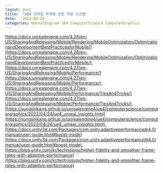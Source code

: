 ```yaml
---
layout: post
title:  "UE4 모바일 최적화 관련 자료 스크랩"
date:   2022-04-29
categories: UnrealEngine4 UE4 ComputerScience ComputerGraphics
---
```


[https://docs.unrealengine.com/4.26/en-US/SharingAndReleasing/Mobile/Rendering/MobileOptimization/OptimizationandDevelopmentBestPracticesforMobile/](https://docs.unrealengine.com/4.26/en-US/SharingAndReleasing/Mobile/Rendering/MobileOptimization/OptimizationandDevelopmentBestPracticesforMobile/),            
[https://docs.unrealengine.com/4.27/en-US/SharingAndReleasing/Mobile/Performance/](https://docs.unrealengine.com/4.27/en-US/SharingAndReleasing/Mobile/Performance/),          
[https://docs.unrealengine.com/4.27/en-US/SharingAndReleasing/Mobile/Performance/TipsAndTricks/](https://docs.unrealengine.com/4.27/en-US/SharingAndReleasing/Mobile/Performance/TipsAndTricks/),               
[https://sungjjinkang.github.io/unrealengine4/ue4/computerscience/computergraphics/2022/04/24/ue4_unreal_insights.html](https://sungjjinkang.github.io/unrealengine4/ue4/computerscience/computergraphics/2022/04/24/ue4_unreal_insights.html),                  
[https://docs.unity3d.com/Packages/com.unity.adaptiveperformance@4.0/manual/user-guide.html#boost-mode](https://docs.unity3d.com/Packages/com.unity.adaptiveperformance@4.0/manual/user-guide.html#boost-mode),          
[https://blog.unity.com/kr/technology/higher-fidelity-and-smoother-frame-rates-with-adaptive-performance](https://blog.unity.com/kr/technology/higher-fidelity-and-smoother-frame-rates-with-adaptive-performance)      